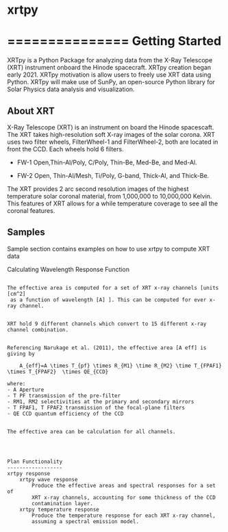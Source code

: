 # xrtpy

===============
Getting Started
===============

XRTpy is a Python Package for analyzing data from the X-Ray Telescope (XRT)
instrument onboard the Hinode spacecraft. XRTpy creation began early 2021. 
XRTpy motivation is allow users to freely use XRT data using Python. 
XRTpy will make use of SunPy, an open-source Python library for Solar
Physics data analysis and visualization.


About XRT
---------

X-Ray Telescope (XRT) is an instrument on board the Hinode spacescaft. The
XRT takes high-resolution soft X-ray images of the solar corona. XRT uses
two filter wheels, FilterWheel-1 and FilterWheel-2, both are located in 
front the CCD. Each wheels hold 6 filters. 

- FW-1 Open,Thin-Al/Poly, C/Poly, Thin-Be, Med-Be, and Med-Al.
 
- FW-2 Open, Thin-Al/Mesh, Ti/Poly, G-band, Thick-Al, and  Thick-Be. 

The XRT provides 2 arc second resolution images of the highest
temperature solar coronal material, from 1,000,000 to 10,000,000 Kelvin.
This features of XRT allows for a while temperature coverage to see all 
the coronal features. 


Samples 
-------
Sample section contains examples on how to use xrtpy to compute XRT data


Calculating Wavelength Response Function
~~~~~~~~~~~~~~~~~~~~~~~~~~~~~~~~~~~~~~~~

The effective area is computed for a set of XRT x-ray channels [units [cm^2]
 as a function of wavelength [A] ]. This can be computed for ever x-ray channel.  


XRT hold 9 different channels which convert to 15 different x-ray channel combination. 


Referencing Narukage et al. (2011), the effective area [A eff] is giving by 

	A_{eff}=A \times T_{pf} \times R_{M1} \time R_{M2} \time T_{FPAF1} \times T_{FPAF2}  \times QE_{CCD}

where: 
- A Aperture
- T PF transmission of the pre-filter
- RM1, RM2 selectivities at the primary and secondary mirrors
- T FPAF1, T FPAF2 transmission of the focal-plane filters 
- QE CCD quantum efficiency of the CCD


The effective area can be calculation for all channels. 




Plan Functionality
------------------
xrtpy response 
	xrtpy wave response 
		Produce the effective areas and spectral responses for a set of 
		XRT x-ray channels, accounting for some thickness of the CCD
		contamination layer. 
	xrtpy temperature response 
		Produce the temperature response for each XRT x-ray channel,
		assuming a spectral emission model. 


